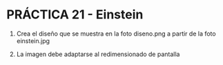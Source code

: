 # PRÁCTICA 21 - Einstein


1. Crea el diseño que se muestra en la foto diseno.png a partir de la foto einstein.jpg

2. La imagen debe adaptarse al redimensionado de pantalla